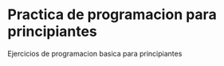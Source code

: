 # Practica de programacion para principiantes

Ejercicios de programacion basica para principiantes
